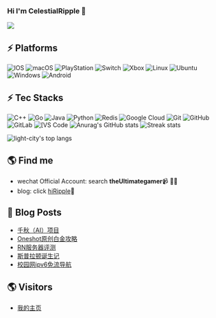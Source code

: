 ### Hi I'm CelestialRipple 👋

<!--
**CelestialRipple/CelestialRipple** is a ✨ _special_ ✨ repository because its `README.md` (this file) appears on your GitHub profile.

Here are some ideas to get you started:


-->
![](./profile-3d-contrib/profile-night-rainbow.svg)
## ⚡ Platforms

![IOS](https://img.shields.io/badge/IOS-00a389?style=for-the-badge&logo=IOS&logoColor=white)
![macOS](https://img.shields.io/badge/macOS-9946ec?style=for-the-badge&logo=macOS&logoColor=white)
![PlayStation](https://img.shields.io/badge/PlayStation-003791?style=for-the-badge&logo=PlayStation&logoColor=black)
![Switch](https://img.shields.io/badge/Switch-E60012?style=for-the-badge&logo=NintendoSwitch&logoColor=black)
![Xbox](https://img.shields.io/badge/Xbox-107c10?style=for-the-badge&logo=Xbox&logoColor=black)
![Linux](https://img.shields.io/badge/Linux-FCC624?style=for-the-badge&logo=linux&logoColor=black)
![Ubuntu](https://img.shields.io/badge/Ubuntu-E95420?style=for-the-badge&logo=ubuntu&logoColor=white)
![Windows](https://img.shields.io/badge/Windows-0078D6?style=for-the-badge&logo=windows&logoColor=white)
![Android](https://img.shields.io/badge/Android-3DDC84?style=for-the-badge&logo=android&logoColor=white)

## ⚡ Tec Stacks

![C++](https://img.shields.io/badge/-C++-00599C?style=flat-square&logo=c)
![Go](https://img.shields.io/badge/-go-%23E44D27?style=flat-square&logo=go&logoColor=ffffff)
![Java](https://img.shields.io/badge/-java-E34A86?style=flat-square&logo=java)
![Python](https://img.shields.io/badge/-Python-black?style=flat-square&logo=Python)
![Redis](https://img.shields.io/badge/-Redis-black?style=flat-square&logo=Redis)
![Google Cloud](https://img.shields.io/badge/Google%20Cloud-black?style=flat-square&logo=google-cloud)
![Git](https://img.shields.io/badge/-Git-black?style=flat-square&logo=git)
![GitHub](https://img.shields.io/badge/-GitHub-181717?style=flat-square&logo=github)
![GitLab](https://img.shields.io/badge/-GitLab-FCA121?style=flat-square&logo=gitlab)
<img alt="[VS Code" src="https://img.shields.io/badge/-VSCode-%23007ACC?style=flat-square&logo=visual-studio-code" />
![Anurag's GitHub stats](https://github-readme-stats.vercel.app/api?username=CelestialRipple&theme=cobalt2&show_icons=true)
![Streak stats](https://github-readme-streak-stats.herokuapp.com/?user=CelestialRipple&show_icons=true&theme=tokyonight)
<p align='left'>
  <img align="top" src="https://github-readme-stats.vercel.app/api/top-langs/?username=CelestialRipple&bg_color=071A2C&line_height=20&text_color=FFFFFF" alt="light-city's top langs"/>
</p>


## 🌎 Find me
- wechat Official Account: search **theUltimategamer**📹 ✍🏾
- blog: click [hiRipple](https://hiripple.com/)🏓
## 🚀 Blog Posts
<!-- BLOG-POST-LIST:START -->
- [千秋（AI）项目](https://hiripple.com/archives/2500)
- [Oneshot原创白金攻略](https://hiripple.com/archives/990)
- [RN服务器评测](https://hiripple.com/archives/1812)
- [斯普拉顿诞生记](https://hiripple.com/archives/1075)
- [校园网ipv6免流导航](https://hiripple.com/archives/669)
<!-- BLOG-POST-LIST:END -->

## 🌎 Visitors
- [我的主页](https://me.hiripple.com/)

